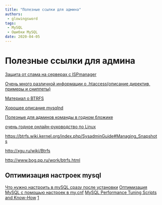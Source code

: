 ```yaml
---
title: "Полезные ссылки для админа"
authors: 
 - glowingsword
tags:
 - MySQL
 - Ошибки MySQL
date: 2020-04-05
---
```

# Полезные ссылки для админа

[Защита от спама на серверах с
ISPmanager](https://habrahabr.ru/company/ispsystem/blog/155043/)

[Очень много различной информации о .htaccess(описание директив, примеры
и сниппеты)](http://perishablepress.com/stupid-htaccess-tricks/)

[Материал о
BTRFS](https://www.linux.com/learn/how-create-and-manage-btrfs-snapshots-and-rollbacks-linux-part-2)

[Хорошее описание
mysqlnd](https://habrahabr.ru/company/mailru/blog/234125/)

[Полезные для админов команды в годном
бложике](https://dizayn1.wordpress.com/%D0%BC%D0%BE%D0%B8-%D1%81%D0%BA%D1%80%D0%B8%D0%BF%D1%82%D1%8B/)

[очень годное онлайн-руководство по
Linux](http://openit.readthedocs.io/01-linux/)

<https://btrfs.wiki.kernel.org/index.php/SysadminGuide#Managing_Snapshots>

<http://xgu.ru/wiki/Btrfs>

<http://www.bog.pp.ru/work/btrfs.html>

## Оптимизация настроек mysql

[Что нужно настроить в mySQL сразу после
установки](https://habrahabr.ru/post/66684/) [Оптимизация MySQL с
помощью настроек в
my.cnf](http://yapro.ru/web-master/mysql/optimizaciya-mysql-s-pomoshiyu-nastroek-v-my-cnf.html)
[MySQL Performance Tuning Scripts and
Know-How](http://www.askapache.com/mysql/mysql-performance-tuning.html#Tuning-Primer)
[1](http://server-tuning.info/mysql/basic-performance-mysql.html)